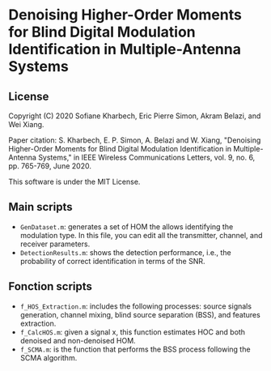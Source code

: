 # Denoising Higher-Order Moments for Blind Digital Modulation Identification in Multiple-Antenna Systems

## License
Copyright (C) 2020 Sofiane Kharbech, Eric Pierre Simon, Akram Belazi, and Wei Xiang.

Paper citation: S. Kharbech, E. P. Simon, A. Belazi and W. Xiang, "Denoising Higher-Order Moments for Blind Digital Modulation Identification in Multiple-Antenna Systems," in IEEE Wireless Communications Letters, vol. 9, no. 6, pp. 765-769, June 2020.

This software is under the MIT License.

## Main scripts
* `GenDataset.m`: generates a set of HOM the allows identifying the modulation type. In this file, you can edit all the transmitter, channel, and receiver parameters.
* `DetectionResults.m`: shows the detection performance, i.e., the probability of correct identification in terms of the SNR.

## Fonction scripts
* `f_HOS_Extraction.m`: includes the following processes: source signals generation, channel mixing, blind source separation (BSS), and features extraction.
* `f_CalcHOS.m`: given a signal x, this function estimates HOC and both denoised and non-denoised HOM.
* `f_SCMA.m`: is the function that performs the BSS process following the SCMA algorithm.
